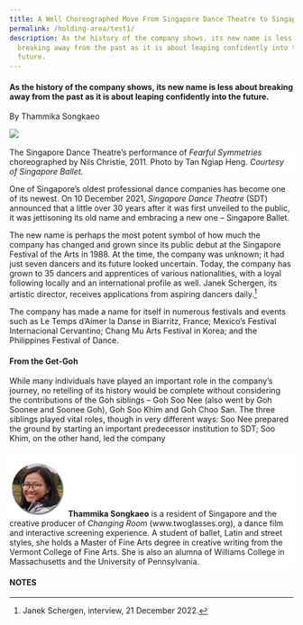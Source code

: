 ```yaml
---
title: A Well Choreographed Move From Singapore Dance Theatre to Singapore Ballet
permalink: /holding-area/test1/
description: As the history of the company shows, its new name is less about
  breaking away from the past as it is about leaping confidently into the
  future.
---
```

#### As the history of the company shows, its new name is less about breaking away from the past as it is about leaping confidently into the future.
By Thammika Songkaeo

![](/images/Vol%2019%20Issue%201/Balacan/.png)
<div style="background-color: white;">The Singapore Dance Theatre’s performance of <i>Fearful Symmetries</i> choreographed by Nils Christie, 2011. Photo by Tan Ngiap Heng. <i>Courtesy of Singapore Ballet.</i></div>

One of Singapore’s oldest professional dance companies has become one of its newest. On 10 December 2021, *Singapore Dance Theatre* (SDT) announced that a little over 30 years after it was first unveiled to the public, it was jettisoning its old name and embracing a new one – Singapore Ballet.

The new name is perhaps the most potent symbol of how much the company has changed and grown since its public debut at the Singapore Festival of the Arts in 1988. At the time, the company was unknown; it had just seven dancers and its future looked uncertain. Today, the company has grown to 35 dancers and apprentices of various nationalities, with a loyal following locally and an international profile as well. Janek Schergen, its artistic director, receives applications from aspiring dancers daily.[^1]

The company has made a name for itself in numerous festivals and events such as Le Temps d’Aimer la Danse in Biarritz, France; Mexico’s Festival Internacional Cervantino; Chang Mu Arts Festival in Korea; and the Philippines Festival of Dance.&nbsp;

#### **From the Get-Goh**

While many individuals have played an important role in the company’s journey, no retelling of its history would be complete without considering the contributions of the Goh siblings – Goh Soo Nee (also went by Goh Soonee and Soonee Goh), Goh Soo Khim and Goh Choo San. The three siblings played vital roles, though in very different ways: Soo Nee prepared the ground by starting an important predecessor institution to SDT; Soo Khim, on the other hand, led the company

<div style="background-color: white;">
<br>
<img style="width: 100px; height: 100px;" src="/images/Authors/Toffa_Abdul_Wahed.png">
	<b>Thammika Songkaeo</b> is a resident of Singapore and the creative producer of <i>Changing Room</i> (www.twoglasses.org), a dance film and interactive screening experience. A student of ballet, Latin and street styles, she holds a Master of Fine Arts degree in creative writing from the Vermont College of Fine Arts. She is also an alumna of Williams College in Massachusetts and the University of Pennsylvania. </div>
	
#### **NOTES**

[^1]: Janek Schergen, interview, 21 December 2022.

[^2]: [Goh-Lee Soonee](https://www.nas.gov.sg/archivesonline/oral_history_interviews/record-details/eebba42d-1162-11e3-83d5-0050568939ad), oral history interview by Mark Wong, 24 July 2012, MP3 audio, Reel/Disc 2 of 4, National Archives of Singapore (accession no. 003755)  
